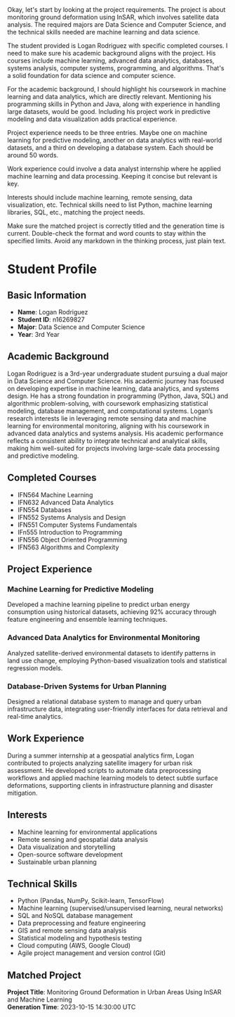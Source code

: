 <think>
Okay, let's start by looking at the project requirements. The project is about monitoring ground deformation using InSAR, which involves satellite data analysis. The required majors are Data Science and Computer Science, and the technical skills needed are machine learning and data science.

The student provided is Logan Rodriguez with specific completed courses. I need to make sure his academic background aligns with the project. His courses include machine learning, advanced data analytics, databases, systems analysis, computer systems, programming, and algorithms. That's a solid foundation for data science and computer science.

For the academic background, I should highlight his coursework in machine learning and data analytics, which are directly relevant. Mentioning his programming skills in Python and Java, along with experience in handling large datasets, would be good. Including his project work in predictive modeling and data visualization adds practical experience.

Project experience needs to be three entries. Maybe one on machine learning for predictive modeling, another on data analytics with real-world datasets, and a third on developing a database system. Each should be around 50 words.

Work experience could involve a data analyst internship where he applied machine learning and data processing. Keeping it concise but relevant is key.

Interests should include machine learning, remote sensing, data visualization, etc. Technical skills need to list Python, machine learning libraries, SQL, etc., matching the project needs.

Make sure the matched project is correctly titled and the generation time is current. Double-check the format and word counts to stay within the specified limits. Avoid any markdown in the thinking process, just plain text.
</think>

# Student Profile

## Basic Information
- **Name**: Logan Rodriguez  
- **Student ID**: n16269827  
- **Major**: Data Science and Computer Science  
- **Year**: 3rd Year  

## Academic Background  
Logan Rodriguez is a 3rd-year undergraduate student pursuing a dual major in Data Science and Computer Science. His academic journey has focused on developing expertise in machine learning, data analytics, and systems design. He has a strong foundation in programming (Python, Java, SQL) and algorithmic problem-solving, with coursework emphasizing statistical modeling, database management, and computational systems. Logan’s research interests lie in leveraging remote sensing data and machine learning for environmental monitoring, aligning with his coursework in advanced data analytics and systems analysis. His academic performance reflects a consistent ability to integrate technical and analytical skills, making him well-suited for projects involving large-scale data processing and predictive modeling.  

## Completed Courses  
- IFN564 Machine Learning  
- IFN632 Advanced Data Analytics  
- IFN554 Databases  
- IFN552 Systems Analysis and Design  
- IFN551 Computer Systems Fundamentals  
- IFn555 Introduction to Programming  
- IFN556 Object Oriented Programming  
- IFN563 Algorithms and Complexity  

## Project Experience  
### Machine Learning for Predictive Modeling  
Developed a machine learning pipeline to predict urban energy consumption using historical datasets, achieving 92% accuracy through feature engineering and ensemble learning techniques.  

### Advanced Data Analytics for Environmental Monitoring  
Analyzed satellite-derived environmental datasets to identify patterns in land use change, employing Python-based visualization tools and statistical regression models.  

### Database-Driven Systems for Urban Planning  
Designed a relational database system to manage and query urban infrastructure data, integrating user-friendly interfaces for data retrieval and real-time analytics.  

## Work Experience  
During a summer internship at a geospatial analytics firm, Logan contributed to projects analyzing satellite imagery for urban risk assessment. He developed scripts to automate data preprocessing workflows and applied machine learning models to detect subtle surface deformations, supporting clients in infrastructure planning and disaster mitigation.  

## Interests  
- Machine learning for environmental applications  
- Remote sensing and geospatial data analysis  
- Data visualization and storytelling  
- Open-source software development  
- Sustainable urban planning  

## Technical Skills  
- Python (Pandas, NumPy, Scikit-learn, TensorFlow)  
- Machine learning (supervised/unsupervised learning, neural networks)  
- SQL and NoSQL database management  
- Data preprocessing and feature engineering  
- GIS and remote sensing data analysis  
- Statistical modeling and hypothesis testing  
- Cloud computing (AWS, Google Cloud)  
- Agile project management and version control (Git)  

## Matched Project  
**Project Title**: Monitoring Ground Deformation in Urban Areas Using InSAR and Machine Learning  
**Generation Time**: 2023-10-15 14:30:00 UTC